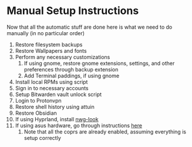 # Manual Setup Instructions

Now that all the automatic stuff are done here is what we need to do manually (in no particular order)

1. Restore filesystem backups
2. Restore Wallpapers and fonts
3. Perform any necessary customizations
   1. If using gnome, restore gnome extensions, settings, and other preferences through backup extension
   2. Add Terminal paddings, if using gnome
4. Install local RPMs using script
5. Sign in to necessary accounts
6. Setup Bitwarden vault unlock script
7. Login to Protonvpn
8. Restore shell history using attuin
9. Restore Obsidian
10. If using Hyprland, install [nwg-look](https://github.com/nwg-piotr/nwg-look)
11. If using asus hardware, go through instructions [here](https://asus-linux.org/wiki/fedora-guide/)
    1. Note that all the coprs are already enabled, assuming everything is setup correctly
